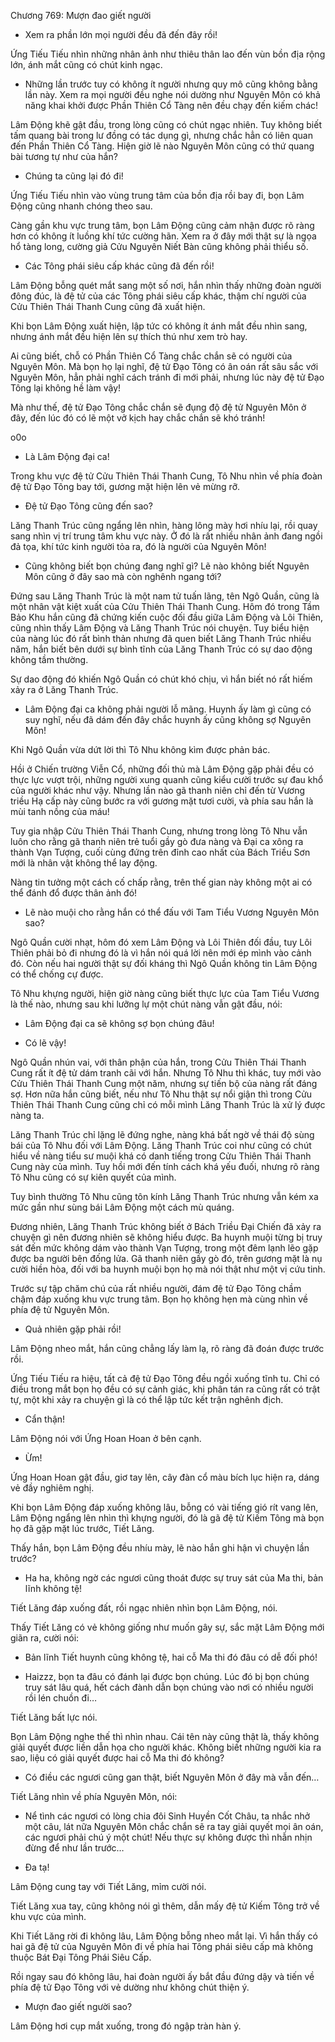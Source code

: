 




Chương 769: Mượn đao giết người


- Xem ra phần lớn mọi người đều đã đến đây rồi!

Ứng Tiếu Tiếu nhìn những nhân ảnh như thiêu thân lao đến vùn bồn địa rộng lớn, ánh mắt cũng có chút kinh ngạc.

- Những lần trước tuy có không ít người nhưng quy mô cũng không bằng lần này. Xem ra mọi người đều nghe nói dường như Nguyên Môn có khả năng khai khởi được Phần Thiên Cổ Tàng nên đều chạy đến kiếm chác!

Lâm Động khẽ gật đầu, trong lòng cũng có chút ngạc nhiên. Tuy không biết tấm quang bài trong lư đồng có tác dụng gì, nhưng chắc hẳn có liên quan đến Phần Thiên Cổ Tàng. Hiện giờ lẽ nào Nguyên Môn cũng có thứ quang bài tương tự như của hắn?

- Chúng ta cũng lại đó đi!

Ứng Tiếu Tiếu nhìn vào vùng trung tâm của bồn địa rồi bay đi, bọn Lâm Động cũng nhanh chóng theo sau.

Càng gần khu vực trung tâm, bọn Lâm Động cũng cảm nhận được rõ ràng hơn có không ít luồng khí tức cường hãn. Xem ra ở đây mới thật sự là ngọa hổ tàng long, cường giả Cửu Nguyên Niết Bàn cũng không phải thiểu số.

- Các Tông phái siêu cấp khác cũng đã đến rồi!

Lâm Động bỗng quét mắt sang một số nơi, hắn nhìn thấy những đoàn người đông đúc, là đệ tử của các Tông phái siêu cấp khác, thậm chí người của Cửu Thiên Thái Thanh Cung cũng đã xuất hiện.

Khi bọn Lâm Động xuất hiện, lập tức có không ít ánh mắt đều nhìn sang, nhưng ánh mắt đều hiện lên sự thích thú như xem trò hay.

Ai cũng biết, chỗ có Phần Thiên Cổ Tàng chắc chắn sẽ có người của Nguyên Môn. Mà bọn họ lại nghĩ, đệ tử Đạo Tông có ân oán rất sâu sắc với Nguyên Môn, hẳn phải nghĩ cách tránh đi mới phải, nhưng lúc này đệ tử Đạo Tông lại không hề làm vậy!

Mà như thế, đệ tử Đạo Tông chắc chắn sẽ đụng độ đệ tử Nguyên Môn ở đây, đến lúc đó có lẽ một vở kịch hay chắc chắn sẽ khó tránh!

o0o

- Là Lâm Động đại ca!

Trong khu vực đệ tử Cửu Thiên Thái Thanh Cung, Tô Nhu nhìn về phía đoàn đệ tử Đạo Tông bay tới, gương mặt hiện lên vẻ mừng rỡ.

- Đệ tử Đạo Tông cũng đến sao?

Lăng Thanh Trúc cũng ngẩng lên nhìn, hàng lông mày hơi nhíu lại, rồi quay sang nhìn vị trí trung tâm khu vực này. Ở đó là rất nhiều nhân ảnh đang ngồi đả tọa, khí tức kinh người tỏa ra, đó là người của Nguyên Môn!

- Cũng không biết bọn chúng đang nghĩ gì? Lẽ nào không biết Nguyên Môn cũng ở đây sao mà còn nghênh ngang tới?

Đứng sau Lăng Thanh Trúc là một nam tử tuấn lãng, tên Ngô Quần, cũng là một nhân vật kiệt xuất của Cửu Thiên Thái Thanh Cung. Hôm đó trong Tầm Bảo Khu hắn cũng đã chứng kiến cuộc đối đầu giữa Lâm Động và Lôi Thiên, cũng nhìn thấy Lâm Động và Lăng Thanh Trúc nói chuyện. Tuy biểu hiện của nàng lúc đó rất bình thản nhưng đã quen biết Lăng Thanh Trúc nhiều năm, hắn biết bên dưới sự bình tĩnh của Lăng Thanh Trúc có sự dao động không tầm thường.

Sự dao động đó khiến Ngô Quần có chút khó chịu, vì hắn biết nó rất hiếm xảy ra ở Lăng Thanh Trúc.

- Lâm Động đại ca không phải người lỗ mãng. Huynh ấy làm gì cũng có suy nghĩ, nếu đã dám đến đây chắc huynh ấy cũng không sợ Nguyên Môn!

Khi Ngô Quần vừa dứt lời thì Tô Nhu không kìm được phản bác.

Hồi ở Chiến trường Viễn Cổ, những đối thủ mà Lâm Động gặp phải đều có thực lực vượt trội, những người xung quanh cũng kiểu cười trước sự đau khổ của người khác như vậy. Nhưng lần nào gã thanh niên chỉ đến từ Vương triều Hạ cấp này cũng bước ra với gương mặt tươi cười, và phía sau hắn là mùi tanh nồng của máu!

Tuy gia nhập Cửu Thiên Thái Thanh Cung, nhưng trong lòng Tô Nhu vẫn luôn cho rằng gã thanh niên trẻ tuổi gầy gò đưa nàng và Đại ca xông ra thành Vạn Tượng, cuối cùng đứng trên đỉnh cao nhất của Bách Triều Sơn mới là nhân vật không thể lay động.

Nàng tin tưởng một cách cố chấp rằng, trên thế gian này không một ai có thể đánh đổ được thân ảnh đó!

- Lẽ nào muội cho rằng hắn có thể đấu với Tam Tiểu Vương Nguyên Môn sao?

Ngô Quần cười nhạt, hôm đó xem Lâm Động và Lôi Thiên đối đầu, tuy Lôi Thiên phải bỏ đi nhưng đó là vì hắn nói quá lời nên mới ép mình vào cảnh đó. Còn nếu hai người thật sự đối kháng thì Ngô Quần không tin Lâm Động có thể chống cự được.

Tô Nhu khựng người, hiện giờ nàng cũng biết thực lực của Tam Tiểu Vương là thế nào, nhưng sau khi lưỡng lự một chút nàng vẫn gật đầu, nói:

- Lâm Động đại ca sẽ không sợ bọn chúng đâu!

- Có lẽ vậy!

Ngô Quần nhún vai, với thân phận của hắn, trong Cửu Thiên Thái Thanh Cung rất ít đệ tử dám tranh cãi với hắn. Nhưng Tô Nhu thì khác, tuy mới vào Cửu Thiên Thái Thanh Cung một năm, nhưng sự tiến bộ của nàng rất đáng sợ. Hơn nữa hắn cũng biết, nếu như Tô Nhu thật sự nổi giận thì trong Cửu Thiên Thái Thanh Cung cũng chỉ có mỗi mình Lăng Thanh Trúc là xử lý được nàng ta.

Lăng Thanh Trúc chỉ lặng lẽ đứng nghe, nàng khá bất ngờ về thái độ sùng bái của Tô Nhu đối với Lâm Động. Lăng Thanh Trúc coi như cũng có chút hiểu về nàng tiểu sư muội khá có danh tiếng trong Cửu Thiên Thái Thanh Cung này của mình. Tuy hồi mới đến tính cách khá yếu đuối, nhưng rõ ràng Tô Nhu cũng có sự kiên quyết của mình.

Tuy bình thường Tô Nhu cũng tôn kính Lăng Thanh Trúc nhưng vẫn kém xa mức gần như sùng bái Lâm Động một cách mù quáng.

Đương nhiên, Lăng Thanh Trúc không biết ở Bách Triều Đại Chiến đã xảy ra chuyện gì nên đương nhiên sẽ không hiểu được. Ba huynh muội từng bị truy sát đến mức không dám vào thành Vạn Tượng, trong một đêm lạnh lẽo gặp được ba người bên đống lửa. Gã thanh niên gầy gò đó, trên gương mặt là nụ cười hiền hòa, đối với ba huynh muội bọn họ mà nói thật như một vị cứu tinh.

Trước sự tập chăm chú của rất nhiều người, đám đệ tử Đạo Tông chầm chậm đáp xuống khu vực trung tâm. Bọn họ không hẹn mà cùng nhìn về phía đệ tử Nguyên Môn.

- Quả nhiên gặp phải rồi!

Lâm Động nheo mắt, hắn cũng chẳng lấy làm lạ, rõ ràng đã đoán được trước rồi.

Ứng Tiếu Tiếu ra hiệu, tất cả đệ tử Đạo Tông đều ngồi xuống tĩnh tu. Chỉ có điều trong mắt bọn họ đều có sự cảnh giác, khi phân tán ra cũng rất có trật tự, một khi xảy ra chuyện gì là có thể lập tức kết trận nghênh địch.

- Cẩn thận!

Lâm Động nói với Ứng Hoan Hoan ở bên cạnh.

- Ừm!

Ứng Hoan Hoan gật đầu, giơ tay lên, cây đàn cổ màu bích lục hiện ra, dáng vẻ đầy nghiêm nghị.

Khi bọn Lâm Động đáp xuống không lâu, bỗng có vài tiếng gió rít vang lên, Lâm Động ngẩng lên nhìn thì khựng người, đó là gã đệ tử Kiếm Tông mà bọn họ đã gặp mặt lúc trước, Tiết Lăng.

Thấy hắn, bọn Lâm Động đều nhíu mày, lẽ nào hắn ghi hận vì chuyện lần trước?

- Ha ha, không ngờ các ngươi cũng thoát được sự truy sát của Ma thi, bản lĩnh không tệ!

Tiết Lăng đáp xuống đất, rồi ngạc nhiên nhìn bọn Lâm Động, nói.

Thấy Tiết Lăng có vẻ không giống như muốn gây sự, sắc mặt Lâm Động mới giãn ra, cười nói:

- Bản lĩnh Tiết huynh cũng không tệ, hai cỗ Ma thi đó đâu có dễ đối phó!

- Haizzz, bọn ta đâu có đánh lại được bọn chúng. Lúc đó bị bọn chúng truy sát lâu quá, hết cách đành dẫn bọn chúng vào nơi có nhiều người rồi lén chuồn đi…

Tiết Lăng bất lực nói.

Bọn Lâm Động nghe thế thì nhìn nhau. Cái tên này cũng thật là, thấy không giải quyết được liền dẫn họa cho người khác. Không biết những người kia ra sao, liệu có giải quyết được hai cỗ Ma thi đó không?

- Có điều các ngươi cũng gan thật, biết Nguyên Môn ở đây mà vẫn đến…

Tiết Lăng nhìn về phía Nguyên Môn, nói:

- Nể tình các ngươi có lòng chia đôi Sinh Huyền Cốt Châu, ta nhắc nhở một câu, lát nữa Nguyên Môn chắc chắn sẽ ra tay giải quyết mọi ân oán, các ngươi phải chú ý một chút! Nếu thực sự không được thì nhẫn nhịn đừng để như lần trước…

- Đa tạ!

Lâm Động cung tay với Tiết Lăng, mỉm cười nói.

Tiết Lăng xua tay, cũng không nói gì thêm, dẫn mấy đệ tử Kiếm Tông trở về khu vực của mình.

Khi Tiết Lăng rời đi không lâu, Lâm Động bỗng nheo mắt lại. Vì hắn thấy có hai gã đệ tử của Nguyên Môn đi về phía hai Tông phái siêu cấp mà không thuộc Bát Đại Tông Phái Siêu Cấp.

Rồi ngay sau đó không lâu, hai đoàn người ấy bắt đầu đứng dậy và tiến về phía đệ tử Đạo Tông với vẻ dường như không chút thiện ý.

- Mượn đao giết người sao?

Lâm Động hơi cụp mắt xuống, trong đó ngập tràn hàn ý.




